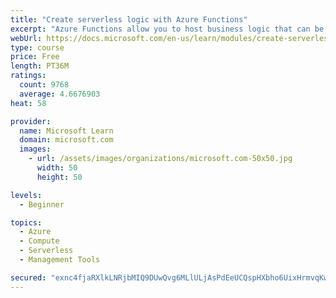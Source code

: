 ```yaml
---
title: "Create serverless logic with Azure Functions"
excerpt: "Azure Functions allow you to host business logic that can be executed without managing or provisioning server infrastructure"
webUrl: https://docs.microsoft.com/en-us/learn/modules/create-serverless-logic-with-azure-functions/
type: course
price: Free
length: PT36M
ratings:
  count: 9768
  average: 4.6676903
heat: 58

provider:
  name: Microsoft Learn
  domain: microsoft.com
  images:
    - url: /assets/images/organizations/microsoft.com-50x50.jpg
      width: 50
      height: 50

levels:
  - Beginner

topics:
  - Azure
  - Compute
  - Serverless
  - Management Tools

secured: "exnc4fjaRXlkLNRjbMIQ9DUwQvg6MLlULjAsPdEeUCQspHXbho6UixHrmvqKwKkRS7LpFCtFyep8dqHDzpuVmk8QdETJn7PycmX6eg5Wkta4PlhlEDqLIg4jLwm9AB2TtW7/1qTp+ttHBF/EnCKrkuwbOxDAaHYFZ+oglDCIKJ3Nea8JY6Tq/E4UCTwBeGtQgDd9ukPCMzMXJr4C3NkEn2KaA6oAbqhW9iaGzvEZohzFz69VFR3y8ntLJlIrbBipJumZRtnpWfIhkRFHt2V+8irtaYKQhaWxwtLuNw2ozudVIL5+JFrPl92QSoR/2NNvHoj2B4C17YxwpeEWJBDcK+9KMUySiRmlHsm5NgGvHxZEBPLIv0k5+Daekg+gUsne+yxi4OpOJhO1n8vTJGMYZmnOyxJaGYeQ00oPkysZoew=;HvwbGbL7KX5v0R3YqkL4aA=="
---
```


